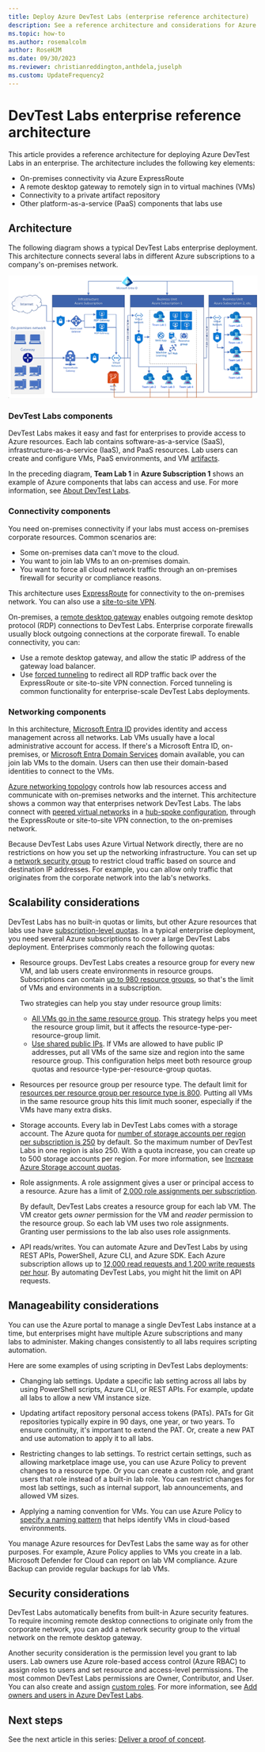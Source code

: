```yaml
---
title: Deploy Azure DevTest Labs (enterprise reference architecture)
description: See a reference architecture and considerations for Azure DevTest Labs in an enterprise.
ms.topic: how-to
ms.author: rosemalcolm
author: RoseHJM
ms.date: 09/30/2023
ms.reviewer: christianreddington,anthdela,juselph
ms.custom: UpdateFrequency2
---
```


# DevTest Labs enterprise reference architecture

This article provides a reference architecture for deploying Azure DevTest Labs in an enterprise. The architecture includes the following key elements:

- On-premises connectivity via Azure ExpressRoute
- A remote desktop gateway to remotely sign in to virtual machines (VMs)
- Connectivity to a private artifact repository
- Other platform-as-a-service (PaaS) components that labs use

## Architecture

The following diagram shows a typical DevTest Labs enterprise deployment. This architecture connects several labs in different Azure subscriptions to a company's on-premises network.

![Diagram that shows a reference architecture for an enterprise DevTest Labs deployment.](./media/devtest-lab-reference-architecture/reference-architecture.png)

### DevTest Labs components

DevTest Labs makes it easy and fast for enterprises to provide access to Azure resources. Each lab contains software-as-a-service (SaaS), infrastructure-as-a-service (IaaS), and PaaS resources. Lab users can create and configure VMs, PaaS environments, and VM [artifacts]().

In the preceding diagram, **Team Lab 1** in **Azure Subscription 1** shows an example of Azure components that labs can access and use. For more information, see [About DevTest Labs](devtest-lab-overview.md).

### Connectivity components

You need on-premises connectivity if your labs must access on-premises corporate resources. Common scenarios are:

- Some on-premises data can't move to the cloud.
- You want to join lab VMs to an on-premises domain.
- You want to force all cloud network traffic through an on-premises firewall for security or compliance reasons.

This architecture uses [ExpressRoute](../expressroute/expressroute-introduction.md) for connectivity to the on-premises network. You can also use a [site-to-site VPN](../vpn-gateway/vpn-gateway-about-vpn-gateway-settings.md).

On-premises, a [remote desktop gateway](/windows-server/remote/remote-desktop-services/desktop-hosting-logical-architecture) enables outgoing remote desktop protocol (RDP) connections to DevTest Labs. Enterprise corporate firewalls usually block outgoing connections at the corporate firewall. To enable connectivity, you can:

- Use a remote desktop gateway, and allow the static IP address of the gateway load balancer.
- Use [forced tunneling](../vpn-gateway/vpn-gateway-forced-tunneling-rm.md) to redirect all RDP traffic back over the ExpressRoute or site-to-site VPN connection. Forced tunneling is common functionality for enterprise-scale DevTest Labs deployments.

### Networking components

In this architecture, [Microsoft Entra ID](../active-directory/fundamentals/active-directory-whatis.md) provides identity and access management across all networks. Lab VMs usually have a local administrative account for access. If there's a Microsoft Entra ID, on-premises, or [Microsoft Entra Domain Services](../active-directory-domain-services/overview.md) domain available, you can join lab VMs to the domain. Users can then use their domain-based identities to connect to the VMs.

[Azure networking topology](../networking/fundamentals/networking-overview.md) controls how lab resources access and communicate with on-premises networks and the internet. This architecture shows a common way that enterprises network DevTest Labs. The labs connect with [peered virtual networks](../virtual-network/virtual-network-peering-overview.md) in a [hub-spoke configuration](/azure/architecture/reference-architectures/hybrid-networking/hub-spoke), through the ExpressRoute or site-to-site VPN connection, to the on-premises network.

Because DevTest Labs uses Azure Virtual Network directly, there are no restrictions on how you set up the networking infrastructure. You can set up a [network security group](../virtual-network/network-security-groups-overview.md) to restrict cloud traffic based on source and destination IP addresses. For example, you can allow only traffic that originates from the corporate network into the lab's networks.

## Scalability considerations

DevTest Labs has no built-in quotas or limits, but other Azure resources that labs use have [subscription-level quotas](../azure-resource-manager/management/azure-subscription-service-limits.md). In a typical enterprise deployment, you need several Azure subscriptions to cover a large DevTest Labs deployment. Enterprises commonly reach the following quotas:

- Resource groups. DevTest Labs creates a resource group for every new VM, and lab users create environments in resource groups. Subscriptions can contain [up to 980 resource groups](../azure-resource-manager/management/azure-subscription-service-limits.md#azure-subscription-limits), so that's the limit of VMs and environments in a subscription.

  Two strategies can help you stay under resource group limits:

  - [All VMs go in the same resource group](resource-group-control.md). This strategy helps you meet the resource group limit, but it affects the resource-type-per-resource-group limit.
  - [Use shared public IPs](devtest-lab-shared-ip.md). If VMs are allowed to have public IP addresses, put all VMs of the same size and region into the same resource group. This configuration helps meet both resource group quotas and resource-type-per-resource-group quotas.

- Resources per resource group per resource type. The default limit for [resources per resource group per resource type is 800](../azure-resource-manager/management/azure-subscription-service-limits.md#azure-resource-group-limits).  Putting all VMs in the same resource group hits this limit much sooner, especially if the VMs have many extra disks.

- Storage accounts. Every lab in DevTest Labs comes with a storage account. The Azure quota for [number of storage accounts per region per subscription is 250](../azure-resource-manager/management/azure-subscription-service-limits.md#azure-storage-limits) by default. So the maximum number of DevTest Labs in one region is also 250. With a quota increase, you can create up to 500 storage accounts per region. For more information, see [Increase Azure Storage account quotas](/azure/quotas/storage-account-quota-requests).

- Role assignments. A role assignment gives a user or principal access to a resource. Azure has a limit of [2,000 role assignments per subscription](../azure-resource-manager/management/azure-subscription-service-limits.md#azure-rbac-limits).

  By default, DevTest Labs creates a resource group for each lab VM. The VM creator gets *owner* permission for the VM and *reader* permission to the resource group. So each lab VM uses two role assignments. Granting user permissions to the lab also uses role assignments.
  
- API reads/writes. You can automate Azure and DevTest Labs by using REST APIs, PowerShell, Azure CLI, and Azure SDK. Each Azure subscription allows up to [12,000 read requests and 1,200 write requests per hour](../azure-resource-manager/management/request-limits-and-throttling.md). By automating DevTest Labs, you might hit the limit on API requests.

## Manageability considerations

You can use the Azure portal to manage a single DevTest Labs instance at a time, but enterprises might have multiple Azure subscriptions and many labs to administer. Making changes consistently to all labs requires scripting automation.

Here are some examples of using scripting in DevTest Labs deployments:

- Changing lab settings. Update a specific lab setting across all labs by using PowerShell scripts, Azure CLI, or REST APIs. For example, update all labs to allow a new VM instance size.

- Updating artifact repository personal access tokens (PATs). PATs for Git repositories typically expire in 90 days, one year, or two years. To ensure continuity, it's important to extend the PAT. Or, create a new PAT and use automation to apply it to all labs.

- Restricting changes to lab settings. To restrict certain settings, such as allowing marketplace image use, you can use Azure Policy to prevent changes to a resource type. Or you can create a custom role, and grant users that role instead of a built-in lab role. You can restrict changes for most lab settings, such as internal support, lab announcements, and allowed VM sizes.

- Applying a naming convention for VMs. You can use Azure Policy to [specify a naming pattern](https://github.com/Azure/azure-policy/tree/master/samples/TextPatterns/allow-multiple-name-patterns) that helps identify VMs in cloud-based environments.

You manage Azure resources for DevTest Labs the same way as for other purposes. For example, Azure Policy applies to VMs you create in a lab. Microsoft Defender for Cloud can report on lab VM compliance. Azure Backup can provide regular backups for lab VMs.

## Security considerations

DevTest Labs automatically benefits from built-in Azure security features. To require incoming remote desktop connections to originate only from the corporate network, you can add a network security group to the virtual network on the remote desktop gateway.

Another security consideration is the permission level you grant to lab users. Lab owners use Azure role-based access control (Azure RBAC) to assign roles to users and set resource and access-level permissions. The most common DevTest Labs permissions are Owner, Contributor, and User. You can also create and assign [custom roles](devtest-lab-grant-user-permissions-to-specific-lab-policies.md). For more information, see [Add owners and users in Azure DevTest Labs](devtest-lab-add-devtest-user.md).

## Next steps
See the next article in this series: [Deliver a proof of concept](deliver-proof-concept.md).

